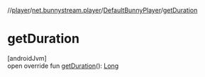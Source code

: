 //[player](../../../index.md)/[net.bunnystream.player](../index.md)/[DefaultBunnyPlayer](index.md)/[getDuration](get-duration.md)

# getDuration

[androidJvm]\
open override fun [getDuration](get-duration.md)(): [Long](https://kotlinlang.org/api/latest/jvm/stdlib/kotlin/-long/index.html)
